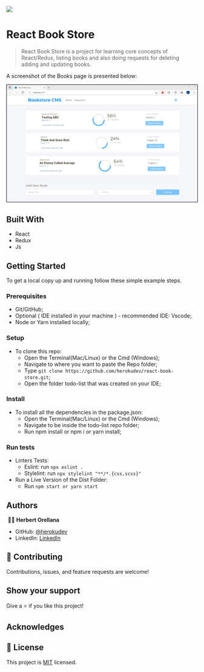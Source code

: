 ![](https://img.shields.io/badge/Microverse-blueviolet)

# React Book Store

> React Book Store is a project for learning core concepts of React/Redux, listing books and also doing requests for deleting adding and updating books. 

A screenshot of the Books page is presented below:

<p align="center">
    <img alt="Home Page" style="border: 1px solid black;" src="./app_screenshot.png" width="700">
</p>

## Built With

- React
- Redux
- Js

## Getting Started

To get a local copy up and running follow these simple example steps.

### Prerequisites

- Git/GitHub;
- Optional ( IDE installed in your machine ) - recommended IDE: Vscode;
- Node or Yarn installed locally;

### Setup

- To clone this repo:
  - Open the Terminal(Mac/Linux) or the Cmd (Windows);
  - Navigate to where you want to paste the Repo folder;
  - Type `git clone https://github.com/herokudev/react-book-store.git`;
  - Open the folder todo-list that was created on your IDE;

### Install

- To install all the dependencies in the package.json:
  - Open the Terminal(Mac/Linux) or the Cmd (Windows);
  - Navigate to be inside the todo-list repo folder;
  - Run npm install or npm i or yarn install;
  
### Run tests

- Linters Tests:
  - Eslint: run `npx eslint .`
  - Stylelint: run `npx stylelint "**/*.{css,scss}"`
- Run a Live Version of the Dist Folder:
  - Run `npm start or yarn start`

## Authors
​
👨‍💻 **Herbert Orellana**
​
- GitHub: [@herokudev](https://github.com/herokudev)
- LinkedIn: [LinkedIn](https://www.linkedin.com/in/herbert-armando-orellana-a0b50b34/)
​

## 🤝 Contributing

Contributions, issues, and feature requests are welcome!

## Show your support

Give a ⭐️ if you like this project!

## Acknowledges

## 📝 License

This project is [MIT](./MIT.md) licensed.
